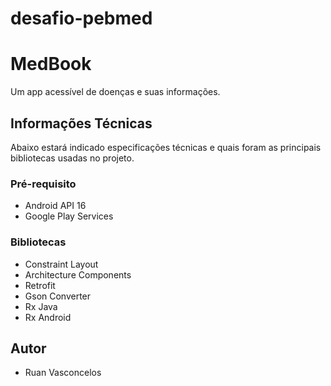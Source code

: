 # desafio-pebmed

# MedBook
Um app acessível de doenças e suas informações.


## Informações Técnicas
Abaixo estará indicado especificações técnicas e quais foram as principais bibliotecas usadas no projeto.

### Pré-requisito
- Android API 16
- Google Play Services

### Bibliotecas
- Constraint Layout
- Architecture Components   
- Retrofit
- Gson Converter
- Rx Java
- Rx Android

## Autor
- Ruan Vasconcelos
